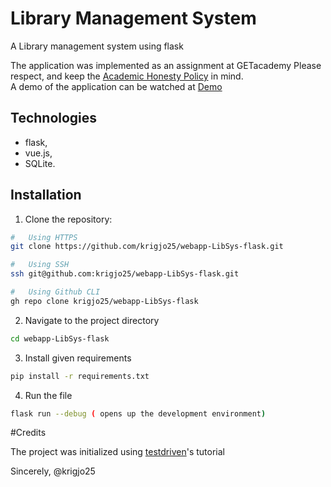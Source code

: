 # Library Management System
A Library management system using flask

The application was implemented as an assignment at GETacademy
Please respect, and keep the [Academic Honesty Policy](https://cs50.harvard.edu/x/2023/honesty/) in mind.<br>
A demo of the application can be watched at [Demo]()

## Technologies
- flask,
- vue.js,
- SQLite.

## Installation
1. Clone the repository:
```sh
#   Using HTTPS
git clone https://github.com/krigjo25/webapp-LibSys-flask.git

#   Using SSH
ssh git@github.com:krigjo25/webapp-LibSys-flask.git

#   Using Github CLI
gh repo clone krigjo25/webapp-LibSys-flask
```

2. Navigate to the project directory
```sh
cd webapp-LibSys-flask
```

3. Install given requirements
```sh
pip install -r requirements.txt
```

4. Run the file
```sh
flask run --debug ( opens up the development environment)
```
#Credits

The project was initialized using [testdriven](https://testdriven.io/blog/developing-a-single-page-app-with-flask-and-vuejs/)'s tutorial

Sincerely,
@krigjo25
